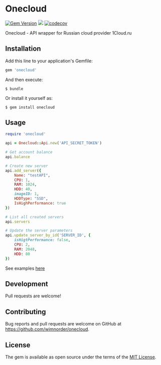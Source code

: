 # Onecloud
[![Gem Version](https://badge.fury.io/rb/onecloud.svg)](https://badge.fury.io/rb/onecloud)
![](http://ruby-gem-downloads-badge.herokuapp.com/onecloud?type=total)
[![codecov](https://codecov.io/gh/wimnorder/onecloud/branch/master/graph/badge.svg)](https://codecov.io/gh/wimnorder/onecloud)

Onecloud - API wrapper for Russian cloud provider 1Cloud.ru  

## Installation

Add this line to your application's Gemfile:

```ruby
gem 'onecloud'
```

And then execute:

    $ bundle

Or install it yourself as:

    $ gem install onecloud

## Usage

```ruby
require 'onecloud'

api = Onecloud::Api.new('API_SECRET_TOKEN')  

# Get account balance
api.balance

# Create new server
api.add_server({
    Name: "testAPI",
    CPU: 1,
    RAM: 1024,
    HDD: 40,
    imageID: 1,
    HDDType: "SSD",
    IsHighPerformance: true
})

# List all created servers
api.servers

# Update the server parameters
api.update_server_by_id('SERVER_ID', {
    isHigtPerformance: false, 
    CPU: 2, 
    RAM: 2048, 
    HDD: 80
})
```
See examples [here](https://github.com/wimnorder/onecloud-examples)

## Development

Pull requests are welcome!

## Contributing

Bug reports and pull requests are welcome on GitHub at https://github.com/wimnorder/onecloud.

## License

The gem is available as open source under the terms of the [MIT License](http://opensource.org/licenses/MIT).

